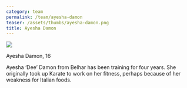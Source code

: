 ```yaml
---
category: team
permalink: /team/ayesha-damon
teaser: /assets/thumbs/ayesha-damon.png
title: Ayesha Damon
---
```


<img src="/assets/img/ayesha-damon.png" />

Ayesha Damon, 16

Ayesha ‘Dee’ Damon from Belhar has been training for four years. She originally took up Karate to work on her fitness, perhaps because of her weakness for Italian foods.

<!--
[Questionnare Answers](https://drive.google.com/open?id=1XL9U-WalUASCI8HYbb-nDCq3yxwYc0mj5wKmYzCYxys)
-->
